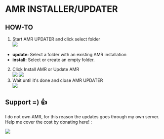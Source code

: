 # AMR INSTALLER/UPDATER

## HOW-TO
1. Start AMR UPDATER and click select folder  
![](https://i.imgur.com/bTSFDPe.png)
- **update:** Select a folder with an existing AMR installation
- **install:** Select or create an empty folder.
2. Click Install AMR or Update AMR  
![](https://i.imgur.com/HucaeTt.png) ![](https://i.imgur.com/kWVKocX.png)
4. Wait until it's done and close AMR UPDATER  
![](https://i.imgur.com/Fq9KBtw.png)

## Support =) 👍 
I do not own AMR, for this reason the updates goes through my own server.  
Help me cover the cost by donating here! :  

[![](https://www.paypalobjects.com/en_US/i/btn/btn_donateCC_LG.gif)](https://www.paypal.com/donate?hosted_button_id=K2G556GRFBVXC)
